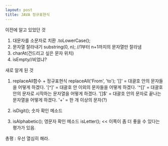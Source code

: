 ```yaml
---
layout: post
title: JAVA 정규표현식
---
```


이전에 알고 있었던 것

1. 대문자를 소문자로 치환 .toLowerCase();
2. 문자열 잘라내기 substring(0, n); //1부터 n+1까지의 문자열만 잘라냄
3. charAt(건드리고 싶은 문자 위치)
4. isEmpty//비었냐?

새로 알게 된 것

1. replaceAll함수 + 정규표현식
replaceAll('From', 'to');
'[]' = 대괄호 안의 문자들을 어떻게 하겠다.
'[^]' = 대괄호 안 이외의 문자들을 어떻게 하겠다.
'^[]' = 대괄호 안의 문자로 시작하는 문자열을 어떻게 하겠다.
'[]$' = 대괄호 안의 문자로 끝나는 문자열을 어떻게 하겠다.
'+' = 한 개 이상의 문자(?)

2. isDigit(); 숫자 확인 메소드
3. isAlphabetic(); 영문자 확인 메소드
   isLetter(); << 이쪽이 좀 더 좋을 수 있다는 평가가 있음.

총평 : 우선 열심히 해라.
